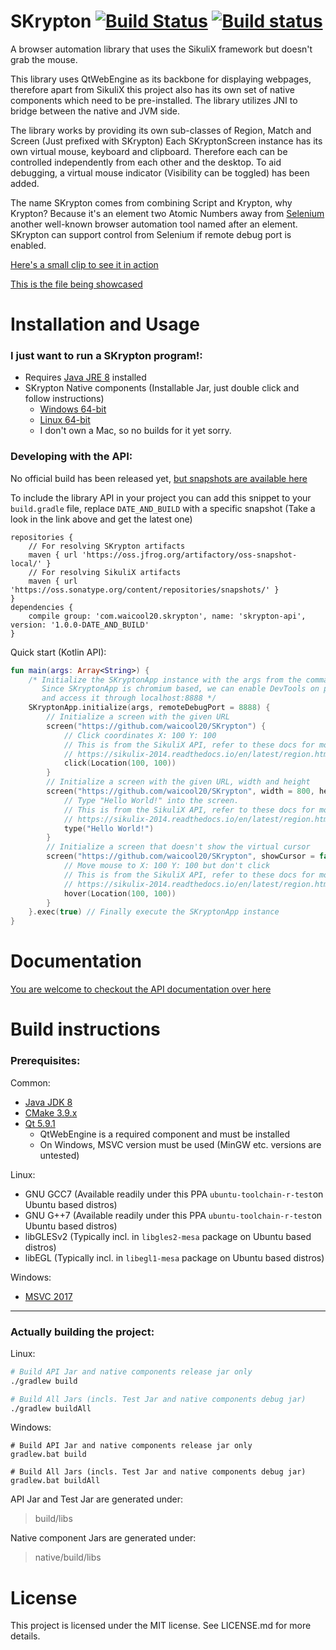# SKrypton [![Build Status](https://travis-ci.org/waicool20/SKrypton.svg?branch=master)](https://travis-ci.org/waicool20/SKrypton) [![Build status](https://ci.appveyor.com/api/projects/status/ymrghyv7oas5q2iu?svg=true)](https://ci.appveyor.com/project/waicool20/skrypton)

A browser automation library that uses the SikuliX framework but doesn't grab the mouse.

This library uses QtWebEngine as its backbone for displaying webpages, therefore apart from SikuliX 
this project also has its own set of native components which need to be pre-installed. The library
utilizes JNI to bridge between the native and JVM side. 

The library works by providing its own sub-classes of Region, Match and Screen (Just prefixed with
SKrypton) Each SKryptonScreen instance has its own virtual mouse, keyboard and clipboard. Therefore
each can be controlled independently from each other and the desktop. To aid debugging, a virtual 
mouse indicator (Visibility can be toggled) has been added.

The name SKrypton comes from combining Script and Krypton, why Krypton? Because it's an element 
two Atomic Numbers away from [Selenium](http://www.seleniumhq.org/) another well-known browser
automation tool named after an element. SKrypton can support control from Selenium if remote debug 
port is enabled.

[Here's a small clip to see it in action](https://streamable.com/t1oiu)

[This is the file being showcased](src/test/kotlin/com/waicool20/skrypton/SKryptonGithub.kt)

# Installation and Usage

### I just want to run a SKrypton program!:

- Requires [Java JRE 8](http://www.oracle.com/technetwork/java/javase/downloads/jre8-downloads-2133155.html) installed
- SKrypton Native components (Installable Jar, just double click and follow instructions)
    - [Windows 64-bit](https://oss.jfrog.org/artifactory/oss-snapshot-local/com/waicool20/skrypton/skrypton-native-windows64)
    - [Linux 64-bit](https://oss.jfrog.org/artifactory/oss-snapshot-local/com/waicool20/skrypton/skrypton-native-linux64)
    - I don't own a Mac, so no builds for it yet sorry.

### Developing with the API:

No official build has been released yet, [but snapshots are available here](https://oss.jfrog.org/artifactory/oss-snapshot-local/com/waicool20/skrypton/skrypton-api) 

To include the library API in your project you can add this snippet to your `build.gradle` file,
replace `DATE_AND_BUILD` with a specific snapshot (Take a look in the link above and get the latest one)

```
repositories {
    // For resolving SKrypton artifacts
    maven { url 'https://oss.jfrog.org/artifactory/oss-snapshot-local/' }
    // For resolving SikuliX artifacts
    maven { url 'https://oss.sonatype.org/content/repositories/snapshots/' }
}
dependencies {
    compile group: 'com.waicool20.skrypton', name: 'skrypton-api', version: '1.0.0-DATE_AND_BUILD'
}
```

Quick start (Kotlin API):

```kotlin
fun main(args: Array<String>) {
    /* Initialize the SKryptonApp instance with the args from the command line
       Since SKryptonApp is chromium based, we can enable DevTools on port 8888
       and access it through localhost:8888 */
    SKryptonApp.initialize(args, remoteDebugPort = 8888) {
        // Initialize a screen with the given URL
        screen("https://github.com/waicool20/SKrypton") {
            // Click coordinates X: 100 Y: 100
            // This is from the SikuliX API, refer to these docs for more info:
            // https://sikulix-2014.readthedocs.io/en/latest/region.html
            click(Location(100, 100))
        }
        // Initialize a screen with the given URL, width and height
        screen("https://github.com/waicool20/SKrypton", width = 800, height = 600) {
            // Type "Hello World!" into the screen.
            // This is from the SikuliX API, refer to these docs for more info:
            // https://sikulix-2014.readthedocs.io/en/latest/region.html        
            type("Hello World!") 
        }
        // Initialize a screen that doesn't show the virtual cursor
        screen("https://github.com/waicool20/SKrypton", showCursor = false) {
            // Move mouse to X: 100 Y: 100 but don't click
            // This is from the SikuliX API, refer to these docs for more info:
            // https://sikulix-2014.readthedocs.io/en/latest/region.html
            hover(Location(100, 100))
        }        
    }.exec(true) // Finally execute the SKryptonApp instance
}
```

# Documentation

[You are welcome to checkout the API documentation over here](https://waicool20.github.io/SKrypton/skrypton-api/)

# Build instructions

### Prerequisites:

Common:
- [Java JDK 8](http://www.oracle.com/technetwork/java/javase/downloads/jdk8-downloads-2133151.html)
- [CMake 3.9.x](https://cmake.org/download/)
- [Qt 5.9.1](https://www1.qt.io/download-open-source/#section-2)
    - QtWebEngine is a required component and must be installed
    - On Windows, MSVC version must be used (MinGW etc. versions are untested)
    
Linux:
- GNU GCC7 (Available readily under this PPA `ubuntu-toolchain-r-test`on Ubuntu based distros)
- GNU G++7 (Available readily under this PPA `ubuntu-toolchain-r-test`on Ubuntu based distros)
- libGLESv2 (Typically incl. in `libgles2-mesa` package on Ubuntu based distros)
- libEGL (Typically incl. in `libegl1-mesa` package on Ubuntu based distros)

Windows:
- [MSVC 2017](https://www.visualstudio.com/downloads/)

---
### Actually building the project:

Linux:
```bash
# Build API Jar and native components release jar only
./gradlew build

# Build All Jars (incls. Test Jar and native components debug jar)
./gradlew buildAll
```

Windows:
```
# Build API Jar and native components release jar only
gradlew.bat build

# Build All Jars (incls. Test Jar and native components debug jar)
gradlew.bat buildAll
```

API Jar and Test Jar are generated under:

> build/libs

Native component Jars are generated under:

> native/build/libs

# License

This project is licensed under the MIT license. See LICENSE.md for more details.

